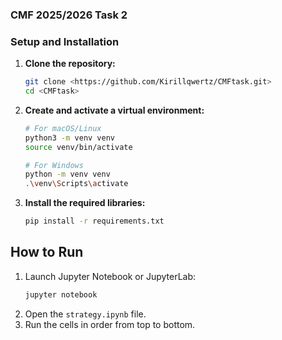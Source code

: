 ### CMF 2025/2026 Task 2



### Setup and Installation
1.  **Clone the repository:**
    ```bash
    git clone <https://github.com/Kirillqwertz/CMFtask.git>
    cd <CMFtask>
    ```

2.  **Create and activate a virtual environment:**
    ```bash
    # For macOS/Linux
    python3 -m venv venv
    source venv/bin/activate

    # For Windows
    python -m venv venv
    .\venv\Scripts\activate
    ```

3.  **Install the required libraries:**
    ```bash
    pip install -r requirements.txt
    ```

## How to Run
1.  Launch Jupyter Notebook or JupyterLab:
    ```bash
    jupyter notebook
    ```
2.  Open the `strategy.ipynb` file.
3.  Run the cells in order from top to bottom.
